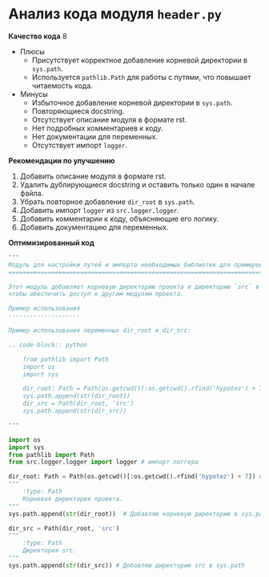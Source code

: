 # Анализ кода модуля `header.py`

**Качество кода**
8
- Плюсы
    - Присутствует корректное добавление корневой директории в `sys.path`.
    - Используется `pathlib.Path` для работы с путями, что повышает читаемость кода.
- Минусы
    - Избыточное добавление корневой директории в `sys.path`.
    - Повторяющиеся docstring.
    - Отсутствует описание модуля в формате rst.
    - Нет подробных комментариев к коду.
    - Нет документации для переменных.
    - Отсутствует импорт `logger`.
   
**Рекомендации по улучшению**
1.  Добавить описание модуля в формате rst.
2.  Удалить дублирующиеся docstring и оставить только один в начале файла.
3.  Убрать повторное добавление `dir_root` в `sys.path`.
4.  Добавить импорт `logger` из `src.logger.logger`.
5.  Добавить комментарии к коду, объясняющие его логику.
6.  Добавить документацию для переменных.

**Оптимизированный код**

```python
"""
Модуль для настройки путей и импорта необходимых библиотек для примеров работы с кампаниями AliExpress.
========================================================================================================

Этот модуль добавляет корневую директорию проекта и директорию `src` в `sys.path`, 
чтобы обеспечить доступ к другим модулям проекта.

Пример использования
--------------------

Пример использования переменных dir_root и dir_src:

.. code-block:: python

    from pathlib import Path
    import os
    import sys

    dir_root: Path = Path(os.getcwd()[:os.getcwd().rfind('hypotez') + 7])
    sys.path.append(str(dir_root))
    dir_src = Path(dir_root, 'src')
    sys.path.append(str(dir_src))

"""

import os
import sys
from pathlib import Path
from src.logger.logger import logger # импорт логгера

dir_root: Path = Path(os.getcwd()[:os.getcwd().rfind('hypotez') + 7]) # <- Корневая директория проекта
"""
    :type: Path
    Корневая директория проекта.
"""
sys.path.append(str(dir_root))  # Добавляю корневую директорию в sys.path

dir_src = Path(dir_root, 'src')
"""
    :type: Path
    Директория src.
"""
sys.path.append(str(dir_src)) # Добавляю директорию src в sys.path
```